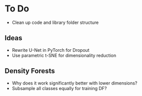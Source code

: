 # To Do
- Clean up code and library folder structure

## Ideas
- Rewrite U-Net in PyTorch for Dropout
- Use parametric t-SNE for dimensionality reduction

## Density Forests
- Why does it work significantly better with lower dimensions?
- Subsample all classes equally for training DF?